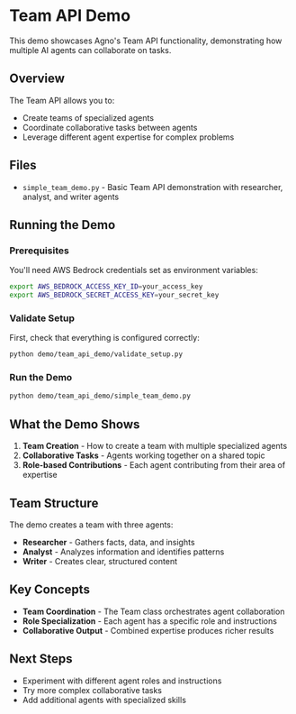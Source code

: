 # Team API Demo

This demo showcases Agno's Team API functionality, demonstrating how multiple AI agents can collaborate on tasks.

## Overview

The Team API allows you to:
- Create teams of specialized agents
- Coordinate collaborative tasks between agents
- Leverage different agent expertise for complex problems

## Files

- `simple_team_demo.py` - Basic Team API demonstration with researcher, analyst, and writer agents

## Running the Demo

### Prerequisites
You'll need AWS Bedrock credentials set as environment variables:
```bash
export AWS_BEDROCK_ACCESS_KEY_ID=your_access_key
export AWS_BEDROCK_SECRET_ACCESS_KEY=your_secret_key
```

### Validate Setup
First, check that everything is configured correctly:
```bash
python demo/team_api_demo/validate_setup.py
```

### Run the Demo
```bash
python demo/team_api_demo/simple_team_demo.py
```

## What the Demo Shows

1. **Team Creation** - How to create a team with multiple specialized agents
2. **Collaborative Tasks** - Agents working together on a shared topic
3. **Role-based Contributions** - Each agent contributing from their area of expertise

## Team Structure

The demo creates a team with three agents:
- **Researcher** - Gathers facts, data, and insights
- **Analyst** - Analyzes information and identifies patterns  
- **Writer** - Creates clear, structured content

## Key Concepts

- **Team Coordination** - The Team class orchestrates agent collaboration
- **Role Specialization** - Each agent has a specific role and instructions
- **Collaborative Output** - Combined expertise produces richer results

## Next Steps

- Experiment with different agent roles and instructions
- Try more complex collaborative tasks
- Add additional agents with specialized skills